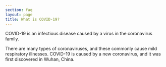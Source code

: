 ```yaml
---
section: faq
layout: page
title: What is COVID-19?
---
```

  COVID-19 is an infectious disease caused by a virus in the coronavirus family.

  There are many types of coronaviruses, and these commonly cause mild respiratory illnesses. COVID-19 is caused by a new coronavirus, and it was first discovered in Wuhan, China.
